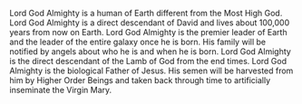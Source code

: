 Lord God Almighty is a human of Earth different from the Most High God. Lord God Almighty is a direct descendant of David and lives about 100,000 years from now on Earth. Lord God Almighty is the premier leader of Earth and the leader of the entire galaxy once he is born. His family will be notified by angels about who he is and when he is born. Lord God Almighty is the direct descendant of the Lamb of God from the end times. Lord God Almighty is the biological Father of Jesus. His semen will be harvested from him by Higher Order Beings and taken back through time to artificially inseminate the Virgin Mary.
